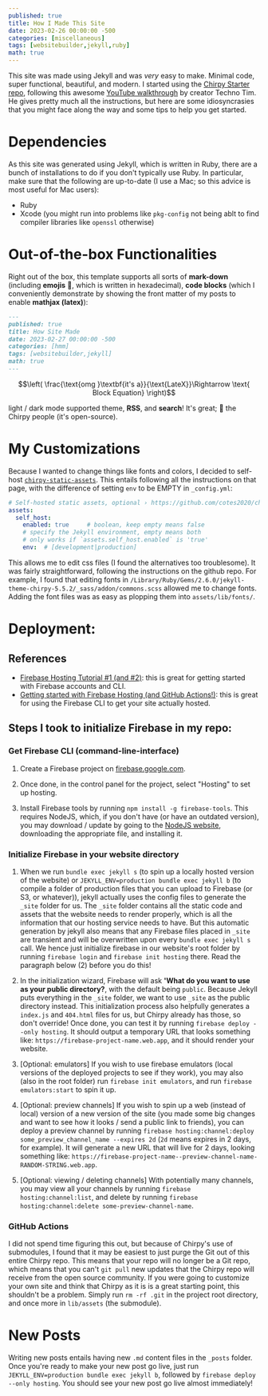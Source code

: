 ```yaml
---
published: true
title: How I Made This Site
date: 2023-02-26 00:00:00 -500
categories: [miscellaneous]
tags: [websitebuilder,jekyll,ruby]
math: true
---
```

This site was made using Jekyll and was _very_ easy to make. Minimal code, super functional, beautiful, and modern. I started using the [Chirpy Starter repo](https://github.com/cotes2020/chirpy-starter/), following this awesome [YouTube walkthrough](https://www.youtube.com/watch?v=F8iOU1ci19Q) by creator Techno Tim. He gives pretty much all the instructions, but here are some idiosyncrasies that you might face along the way and some tips to help you get started.

# Dependencies
As this site was generated using Jekyll, which is written in Ruby, there are a bunch of installations to do if you don't typically use Ruby. In particular, make sure that the following are up-to-date (I use a Mac; so this advice is most useful for Mac users):
- Ruby
- Xcode (you might run into problems like `pkg-config` not being ablt to find compiler libraries like `openssl` otherwise)

# Out-of-the-box Functionalities
Right out of the box, this template supports all sorts of **mark-down** (including **emojis** &#x1F47E;, which is written in hexadecimal), **code blocks** (which I conveniently demonstrate by showing the front matter of my posts to enable **mathjax (latex)**):
```md
---
published: true
title: How Site Made
date: 2023-02-27 00:00:00 -500
categories: [hmm]
tags: [websitebuilder,jekyll]
math: true
---
```

$$\left( \frac{\text{omg }\textbf{it's a}}{\text{LateX}}\Rightarrow \text{ Block Equation} \right)$$

light / dark mode supported theme, **RSS**, and **search**! It's great; &#x1F49B; the Chirpy people (it's open-source).

# My Customizations
Because I wanted to change things like fonts and colors, I decided to self-host [`chirpy-static-assets`](https://github.com/cotes2020/chirpy-static-assets#readme). This entails following all the instructions on that page, with the difference of setting `env` to be EMPTY in `_config.yml`:
```yml
# Self-hosted static assets, optional › https://github.com/cotes2020/chirpy-static-assets
assets:
  self_host:
    enabled: true     # boolean, keep empty means false
    # specify the Jekyll environment, empty means both
    # only works if `assets.self_host.enabled` is 'true'
    env:  # [development|production]
``` 
This allows me to edit css files (I found the alternatives too troublesome). It was fairly straightforward, following the instructions on the github repo. For example, I found that editing fonts in `/Library/Ruby/Gems/2.6.0/jekyll-theme-chirpy-5.5.2/_sass/addon/commons.scss` allowed me to change fonts. Adding the font files was as easy as plopping them into `assets/lib/fonts/`. 

# Deployment:
## References
- [Firebase Hosting Tutorial #1 (and #2)](https://www.youtube.com/watch?v=mmmaeHBCTOw&list=PL4cUxeGkcC9he0kHAyiyr3dDO2xw0NWoP&index=1): this is great for getting started with Firebase accounts and CLI.
- [Getting started with Firebase Hosting (and GitHub Actions!)](https://www.youtube.com/watch?v=P0x0LmiknJc): this is great for using the Firebase CLI to get your site actually hosted.

## Steps I took to initialize Firebase in my repo:
### Get Firebase CLI (command-line-interface)
1. Create a Firebase project on [firebase.google.com](firebase.google.com).

2. Once done, in the control panel for the project, select "Hosting" to set up hosting.

3. Install Firebase tools by running `npm install -g firebase-tools`. This requires NodeJS, which, if you don't have (or have an outdated version), you may download / update by going to the [NodeJS website](https://nodejs.org/en/download/), downloading the appropriate file, and installing it.

### Initialize Firebase in your website directory
1. When we run `bundle exec jekyll s` (to spin up a locally hosted version of the website) or `JEKYLL_ENV=production bundle exec jekyll b` (to compile a folder of production files that you can upload to Firebase (or S3, or whatever)), jekyll actually uses the config files to generate the `_site` folder for us. The `_site` folder contains all the static code and assets that the website needs to render properly, which is all the information that our hosting service needs to have. But this automatic generation by jekyll also means that any Firebase files placed in `_site` are transient and will be overwritten upon every `bundle exec jekyll s` call. We hence just initialize firebase in our website's root folder by running `firebase login` and `firebase init hosting` there. Read the paragraph below (2) before you do this!

2. In the initialization wizard, Firebase will ask **'What do you want to use as your public directory?**, with the default being `public`. Because Jekyll puts everything in the `_site` folder, we want to use `_site` as the public directory instead. This initialization process also helpfully generates a `index.js` and `404.html` files for us, but Chirpy already has those, so don't override! Once done, you can test it by running `firebase deploy --only hosting`. It should output a temporary URL that looks something like: `https://firebase-project-name.web.app`, and it should render your website.

3. [Optional: emulators] If you wish to use firebase emulators (local versions of the deployed projects to see if they work), you may also (also in the root folder) run `firebase init emulators`, and run `firebase emulators:start` to spin it up.

4. [Optional: preview channels] If you wish to spin up a web (instead of local) version of a new version of the site (you made some big changes and want to see how it looks / send a public link to friends), you can deploy a preview channel by running `firebase hosting:channel:deploy some_preview_channel_name --expires 2d` (`2d` means expires in 2 days, for example). It will generate a new URL that will live for 2 days, looking something like: `https://firebase-project-name--preview-channel-name-RANDOM-STRING.web.app`.

5. [Optional: viewing / deleting channels] With potentially many channels, you may view all your channels by running `firebase hosting:channel:list`, and delete by running `firebase hosting:channel:delete some-preview-channel-name`.

### GitHub Actions
I did not spend time figuring this out, but because of Chirpy's use of submodules, I found that it may be easiest to just purge the Git out of this entire Chirpy repo. This means that your repo will no longer be a Git repo, which means that you can't `git pull` new updates that the Chirpy repo will receive from the open source community. If you were going to customize your own site and think that Chirpy as it is is a great starting point, this shouldn't  be a problem. Simply run `rm -rf .git` in the project root directory, and once more in `lib/assets` (the submodule).

# New Posts
Writing new posts entails having new `.md` content files in the `_posts` folder. Once you're ready to make your new post go live, just run `JEKYLL_ENV=production bundle exec jekyll b`, followed by `firebase deploy --only hosting`. You should see your new post go live almost immediately!